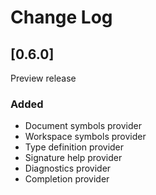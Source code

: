 # Change Log

## [0.6.0]
Preview release
### Added
* Document symbols provider
* Workspace symbols provider
* Type definition provider
* Signature help provider
* Diagnostics provider
* Completion provider
